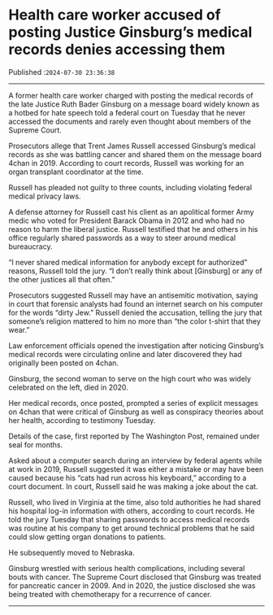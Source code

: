 # Health care worker accused of posting Justice Ginsburg’s medical records denies accessing them

Published :`2024-07-30 23:36:38`

---

A former health care worker charged with posting the medical records of the late Justice Ruth Bader Ginsburg on a message board widely known as a hotbed for hate speech told a federal court on Tuesday that he never accessed the documents and rarely even thought about members of the Supreme Court.

Prosecutors allege that Trent James Russell accessed Ginsburg’s medical records as she was battling cancer and shared them on the message board 4chan in 2019. According to court records, Russell was working for an organ transplant coordinator at the time.

Russell has pleaded not guilty to three counts, including violating federal medical privacy laws.

A defense attorney for Russell cast his client as an apolitical former Army medic who voted for President Barack Obama in 2012 and who had no reason to harm the liberal justice. Russell testified that he and others in his office regularly shared passwords as a way to steer around medical bureaucracy.

“I never shared medical information for anybody except for authorized” reasons, Russell told the jury. “I don’t really think about [Ginsburg] or any of the other justices all that often.”

Prosecutors suggested Russell may have an antisemitic motivation, saying in court that forensic analysts had found an internet search on his computer for the words “dirty Jew.” Russell denied the accusation, telling the jury that someone’s religion mattered to him no more than “the color t-shirt that they wear.”

Law enforcement officials opened the investigation after noticing Ginsburg’s medical records were circulating online and later discovered they had originally been posted on 4chan.

Ginsburg, the second woman to serve on the high court who was widely celebrated on the left, died in 2020.

Her medical records, once posted, prompted a series of explicit messages on 4chan that were critical of Ginsburg as well as conspiracy theories about her health, according to testimony Tuesday.

Details of the case, first reported by The Washington Post, remained under seal for months.

Asked about a computer search during an interview by federal agents while at work in 2019, Russell suggested it was either a mistake or may have been caused because his “cats had run across his keyboard,” according to a court document. In court, Russell said he was making a joke about the cat.

Russell, who lived in Virginia at the time, also told authorities he had shared his hospital log-in information with others, according to court records. He told the jury Tuesday that sharing passwords to access medical records was routine at his company to get around technical problems that he said could slow getting organ donations to patients.

He subsequently moved to Nebraska.

Ginsburg wrestled with serious health complications, including several bouts with cancer. The Supreme Court disclosed that Ginsburg was treated for pancreatic cancer in 2009. And in 2020, the justice disclosed she was being treated with chemotherapy for a recurrence of cancer.

---

